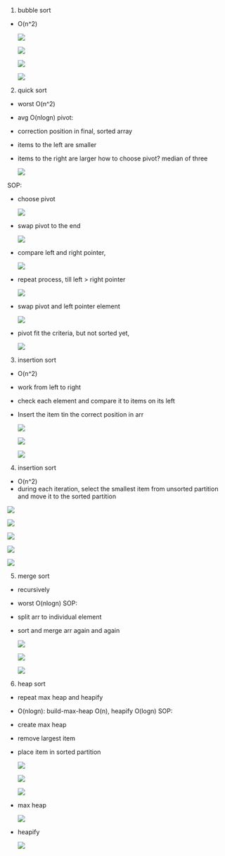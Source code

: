 1. bubble sort

- O(n^2)

  ![](https://i.imgur.com/bOxQM74.png)

  ![](https://i.imgur.com/SpXWj9L.png)

  ![](https://i.imgur.com/Uqxoka2.png)

  ![](https://i.imgur.com/4lQ1CSp.png)

2. quick sort

- worst O(n^2)
- avg O(nlogn)
  pivot:
- correction position in final, sorted array
- items to the left are smaller
- items to the right are larger
  how to choose pivot?
  median of three

  ![](https://i.imgur.com/lvFa4Uj.png)

SOP:

- choose pivot

  ![](https://i.imgur.com/btqdWv7.png)

- swap pivot to the end

  ![](https://i.imgur.com/Ea2H4t1.png)

- compare left and right pointer,

  ![](https://i.imgur.com/RWqsi2B.png)

- repeat process, till left > right pointer

  ![](https://i.imgur.com/nJErhOR.png)

- swap pivot and left pointer element

  ![](https://i.imgur.com/EZ53e9y.png)

- pivot fit the criteria, but not sorted yet,

  ![](https://i.imgur.com/59KsmUX.png)

3. insertion sort

- O(n^2)
- work from left to right
- check each element and compare it to items on its left
- Insert the item tin the correct position in arr

  ![](https://i.imgur.com/ybvccgX.png)

  ![](https://i.imgur.com/iHujpvf.png)

  ![](https://i.imgur.com/J07p7WO.png)

4. insertion sort

- O(n^2)
- during each iteration, select the smallest item from unsorted partition and move it to the sorted partition

![](https://i.imgur.com/7bQ9mXK.png)

![](https://i.imgur.com/ArsU4m4.png)

![](https://i.imgur.com/USUYL5O.png)

![](https://i.imgur.com/gxTtOIi.png)

![](https://i.imgur.com/hILym1J.png)

5. merge sort

- recursively
- worst O(nlogn)
  SOP:
- split arr to individual element
- sort and merge arr again and again

  ![](https://i.imgur.com/7POORca.png)

  ![](https://i.imgur.com/yxZtfHu.png)

  ![](https://i.imgur.com/ecqKNfa.png)

6. heap sort

- repeat max heap and heapify
- O(nlogn): build-max-heap O(n), heapify O(logn)
  SOP:
- create max heap
- remove largest item
- place item in sorted partition

  ![](https://i.imgur.com/9tDPnVn.png)

  ![](https://i.imgur.com/IryQzSS.png)

  ![](https://i.imgur.com/XgtyQP6.png)

- max heap

  ![](https://i.imgur.com/NXlKquh.png)

- heapify

  ![](https://i.imgur.com/rvJkXeQ.png)
